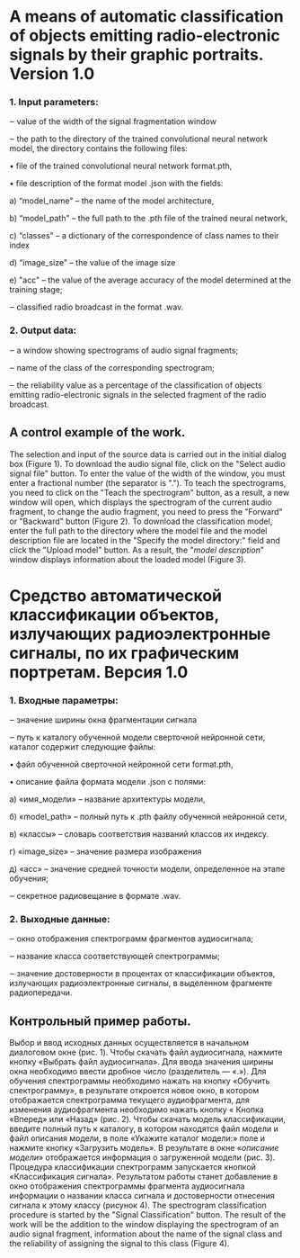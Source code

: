 # A means of automatic classification of objects emitting radio-electronic signals by their graphic portraits. Version 1.0

### 1. Input parameters:
‒ value of the width of the signal fragmentation window

‒ the path to the directory of the trained convolutional neural network model, the directory contains the following files:

• file of the trained convolutional neural network format.pth, 

• file description of the format model .json with the fields:

a) “model_name" – the name of the model architecture,

b) “model_path" – the full path to the .pth file of the trained neural network,

c) “classes" – a dictionary of the correspondence of class names to their index

d) “image_size" – the value of the image size

e) "acc" – the value of the average accuracy of the model determined at the training stage;

‒ classified radio broadcast in the format .wav.

### 2. Output data:

‒ a window showing spectrograms of audio signal fragments;

‒ name of the class of the corresponding spectrogram; 

‒ the reliability value as a percentage of the classification of objects emitting radio-electronic signals in the selected fragment of the radio broadcast.


## A control example of the work.
The selection and input of the source data is carried out in the initial dialog box (Figure 1). 
To download the audio signal file, click on the "Select audio signal file" button. To enter the value of the width of the window, you must enter a fractional number (the separator is ".").
To teach the spectrograms, you need to click on the "Teach the spectrogram" button, as a result, a new window will open, which displays the spectrogram of the current audio fragment, to change the audio fragment, you need to press the "Forward" or "Backward" button (Figure 2).
To download the classification model, enter the full path to the directory where the model file and the model description file are located in the "Specify the model directory:" 
field and click the "Upload model" button. As a result, the "*model description*" window displays information about the loaded model (Figure 3).

# Средство автоматической классификации объектов, излучающих радиоэлектронные сигналы, по их графическим портретам. Версия 1.0

### 1. Входные параметры:
‒ значение ширины окна фрагментации сигнала

‒ путь к каталогу обученной модели сверточной нейронной сети, каталог содержит следующие файлы:

• файл обученной сверточной нейронной сети format.pth,

• описание файла формата модели .json с полями:

а) «имя_модели» – название архитектуры модели,

б) «model_path» – полный путь к .pth файлу обученной нейронной сети,

в) «классы» – словарь соответствия названий классов их индексу.

г) «image_size» – значение размера изображения

д) «acc» – значение средней точности модели, определенное на этапе обучения;

‒ секретное радиовещание в формате .wav.

### 2. Выходные данные:

‒ окно отображения спектрограмм фрагментов аудиосигнала;

‒ название класса соответствующей спектрограммы;

‒ значение достоверности в процентах от классификации объектов, излучающих радиоэлектронные сигналы, в выделенном фрагменте радиопередачи.


## Контрольный пример работы.
Выбор и ввод исходных данных осуществляется в начальном диалоговом окне (рис. 1).
Чтобы скачать файл аудиосигнала, нажмите кнопку «Выбрать файл аудиосигнала». Для ввода значения ширины окна необходимо ввести дробное число (разделитель — «.»).
Для обучения спектрограммы необходимо нажать на кнопку «Обучить спектрограмму», в результате откроется новое окно, в котором отображается спектрограмма текущего аудиофрагмента, для изменения аудиофрагмента необходимо нажать кнопку « Кнопка «Вперед» или «Назад» (рис. 2).
Чтобы скачать модель классификации, введите полный путь к каталогу, в котором находятся файл модели и файл описания модели, в поле «Укажите каталог модели:»
поле и нажмите кнопку «Загрузить модель». В результате в окне «*описание модели*» отображается информация о загруженной модели (рис. 3).
Процедура классификации спектрограмм запускается кнопкой «Классификация сигнала».
Результатом работы станет добавление в окно отображения спектрограммы фрагмента аудиосигнала информации о названии класса сигнала и достоверности отнесения сигнала к этому классу (рисунок 4).
The spectrogram classification procedure is started by the "Signal Classification" button. 
The result of the work will be the addition to the window displaying the spectrogram of an audio signal fragment, information about the name of the signal class and the reliability of assigning the signal to this class (Figure 4).
